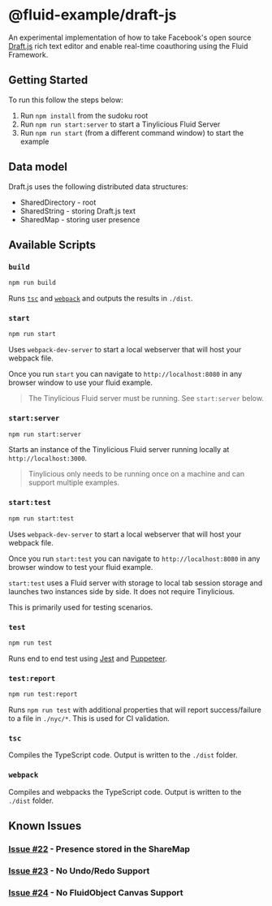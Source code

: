 # @fluid-example/draft-js

An experimental implementation of how to take Facebook's open source [Draft.js](https://draftjs.org/) rich text editor and
enable real-time coauthoring using the Fluid Framework.

## Getting Started

To run this follow the steps below:

1. Run `npm install` from the sudoku root
2. Run `npm run start:server` to start a Tinylicious Fluid Server
3. Run `npm run start` (from a different command window) to start the example

## Data model

Draft.js uses the following distributed data structures:

- SharedDirectory - root
- SharedString - storing Draft.js text
- SharedMap - storing user presence

## Available Scripts

### `build`

```bash
npm run build
```

Runs [`tsc`](###-tsc) and [`webpack`](###-webpack) and outputs the results in `./dist`.

### `start`

```bash
npm run start
```

Uses `webpack-dev-server` to start a local webserver that will host your webpack file.

Once you run `start` you can navigate to `http://localhost:8080` in any browser window to use your fluid example.

> The Tinylicious Fluid server must be running. See `start:server` below.

### `start:server`

```bash
npm run start:server
```

Starts an instance of the Tinylicious Fluid server running locally at `http://localhost:3000`.

> Tinylicious only needs to be running once on a machine and can support multiple examples.

### `start:test`

```bash
npm run start:test
```

Uses `webpack-dev-server` to start a local webserver that will host your webpack file.

Once you run `start:test` you can navigate to `http://localhost:8080` in any browser window to test your fluid example.

`start:test` uses a Fluid server with storage to local tab session storage and launches two instances side by side. It does not require Tinylicious.

This is primarily used for testing scenarios.

### `test`

```bash
npm run test
```

Runs end to end test using [Jest](https://jestjs.io/) and [Puppeteer](https://github.com/puppeteer/puppeteer/).

### `test:report`

```bash
npm run test:report
```

Runs `npm run test` with additional properties that will report success/failure to a file in `./nyc/*`. This is used for CI validation.

### `tsc`

Compiles the TypeScript code. Output is written to the `./dist` folder.

### `webpack`

Compiles and webpacks the TypeScript code. Output is written to the `./dist` folder.

## Known Issues

### [Issue #22](https://github.com/microsoft/FluidExamples/issues/22) - Presence stored in the ShareMap

### [Issue #23](https://github.com/microsoft/FluidExamples/issues/23) - No Undo/Redo Support

### [Issue #24](https://github.com/microsoft/FluidExamples/issues/24) - No FluidObject Canvas Support
